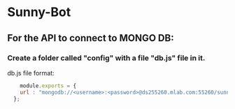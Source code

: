 # Sunny-Bot

## For the API to connect to MONGO DB:

### Create a folder called "config" with a file "db.js" file in it.
  
db.js file format:
```javascript
    module.exports = {
    url : "mongodb://<username>:<password>@ds255260.mlab.com:55260/sunnyportal"
  };
```
